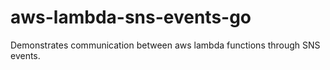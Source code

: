 # aws-lambda-sns-events-go
Demonstrates communication between aws lambda functions through SNS events.
